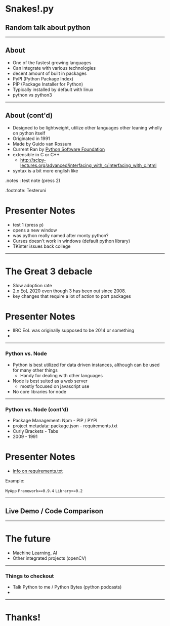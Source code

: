# Snakes!.py
## Random talk about python

---

## About

* One of the fastest growing languages
* Can integrate with various technologies
* decent amount of built in packages
* PyPI (Python Package Index)
* PIP (Package Installer for Python)
* Typically installed by default with linux
* python vs python3

---

## About (cont'd)

* Designed to be lightweight, utilize other languages other leaning wholly on python itself
* Originated in 1991
* Made by Guido van Rossum
* Current Ran by [Python Software Foundation](https://www.python.org/psf/)
* extensible in C or C++
    * http://scipy-lectures.org/advanced/interfacing_with_c/interfacing_with_c.html
* syntax is a bit more english like

.notes : test note (press 2)

.footnote: Testeruni

# Presenter Notes

- test 1 (press p)
- opens a new window
- was python really named after monty python?
- Curses doesn't work in windows (default python library)
- TKinter issues back college

---

# The Great 3 debacle

* Slow adoption rate
* 2.x EoL 2020 even though 3 has been out since 2008.
* key changes that require a lot of action to port packages
<!-- * https://docs.python.org/3/howto/pyporting.html -->

# Presenter Notes

- IIRC EoL was originally supposed to be 2014 or something
- 
---

### Python vs. Node

<!-- ![api-call-diagram](images/Webhook-api.gif) -->

- Python is best utilized for data driven instances, although can be used for many other things
    - Handy for dealing with other languages
- Node is best suited as a web server
    - mostly focused on javascript use
- No core libraries for node
<!-- https://docs.python.org/3/library/ -->
<!-- https://hackernoon.com/python-vs-nodejs-which-programming-language-to-choose-98721d6526f2 -->

---

### Python vs. Node (cont'd)

* Package Management: Npm - PIP / PYPI
* project metadata: package.json - requirements.txt
* Curly Brackets - Tabs
* 2009 - 1991

# Presenter Notes

- [info on requirements.txt](https://pip.readthedocs.io/en/1.1/requirements.html)

Example: 

`MyApp`
`Framework==0.9.4`
`Library>=0.2`

---

## Live Demo / Code Comparison

---

# The future

- Machine Learning, AI
- Other integrated projects (openCV)

---

### Things to checkout

* Talk Python to me / Python Bytes (python podcasts)
* 
---

# Thanks!